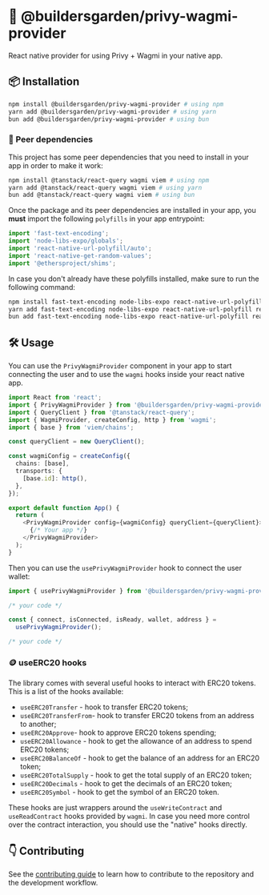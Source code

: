 # 🌳 @buildersgarden/privy-wagmi-provider

React native provider for using Privy + Wagmi in your native app.

## 📦 Installation

```bash
npm install @buildersgarden/privy-wagmi-provider # using npm
yarn add @buildersgarden/privy-wagmi-provider # using yarn
bun add @buildersgarden/privy-wagmi-provider # using bun
```

### 🤝 Peer dependencies

This project has some peer dependencies that you need to install in your app in order to make it work:

```bash
npm install @tanstack/react-query wagmi viem # using npm
yarn add @tanstack/react-query wagmi viem # using yarn
bun add @tanstack/react-query wagmi viem # using bun
```

Once the package and its peer dependencies are installed in your app, you **must** import the following `polyfills` in your app entrypoint:

```typescript
import 'fast-text-encoding';
import 'node-libs-expo/globals';
import 'react-native-url-polyfill/auto';
import 'react-native-get-random-values';
import '@ethersproject/shims';
```

In case you don't already have these polyfills installed, make sure to run the following command:

```bash
npm install fast-text-encoding node-libs-expo react-native-url-polyfill react-native-get-random-values @ethersproject/shims # using npm
yarn add fast-text-encoding node-libs-expo react-native-url-polyfill react-native-get-random-values @ethersproject/shims # using yarn
bun add fast-text-encoding node-libs-expo react-native-url-polyfill react-native-get-random-values @ethersproject/shims # using bun
```

## 🛠️ Usage

You can use the `PrivyWagmiProvider` component in your app to start connecting the user and to use the `wagmi` hooks inside your react native app.

```typescript
import React from 'react';
import { PrivyWagmiProvider } from '@buildersgarden/privy-wagmi-provider';
import { QueryClient } from '@tanstack/react-query';
import { WagmiProvider, createConfig, http } from 'wagmi';
import { base } from 'viem/chains';

const queryClient = new QueryClient();

const wagmiConfig = createConfig({
  chains: [base],
  transports: {
    [base.id]: http(),
  },
});

export default function App() {
  return (
    <PrivyWagmiProvider config={wagmiConfig} queryClient={queryClient}>
      {/* Your app */}
    </PrivyWagmiProvider>
  );
}
```

Then you can use the `usePrivyWagmiProvider` hook to connect the user wallet:

```typescript
import { usePrivyWagmiProvider } from '@buildersgarden/privy-wagmi-provider';

/* your code */

const { connect, isConnected, isReady, wallet, address } =
  usePrivyWagmiProvider();

/* your code */
```

### 🪙 useERC20 hooks

The library comes with several useful hooks to interact with ERC20 tokens. This is a list of the hooks available:

- `useERC20Transfer` - hook to transfer ERC20 tokens;
- `useERC20TransferFrom`- hook to transfer ERC20 tokens from an address to another;
- `useERC20Approve`- hook to approve ERC20 tokens spending;
- `useERC20Allowance` - hook to get the allowance of an address to spend ERC20 tokens;
- `useERC20BalanceOf` - hook to get the balance of an address for an ERC20 token;
- `useERC20TotalSupply` - hook to get the total supply of an ERC20 token;
- `useERC20Decimals` - hook to get the decimals of an ERC20 token;
- `useERC20Symbol` - hook to get the symbol of an ERC20 token.

These hooks are just wrappers around the `useWriteContract` and `useReadContract` hooks provided by `wagmi`. In case you need more control over the contract interaction, you should use the "native" hooks directly.

## 👇 Contributing

See the [contributing guide](CONTRIBUTING.md) to learn how to contribute to the repository and the development workflow.

```

```
